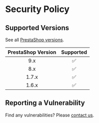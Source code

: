 # Security Policy

## Supported Versions

See all [PrestaShop versions](https://prestashop.com/versions/).

| PrestaShop Version | Supported          |
| :----------------: | :----------------: |
| 9.x                | :white_check_mark: |
| 8.x                | :white_check_mark: |
| 1.7.x              | :white_check_mark: |
| 1.6.x              | :white_check_mark: |

## Reporting a Vulnerability

Find any vulnerabilities? Please [contact us](https://github.com/pagseguro/pagseguro-modulo-prestashop/issues/new/choose).
